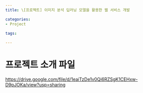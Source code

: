 ```yaml
---
title: \[프로젝트] 이미지 분석 딥러닝 모델을 활용한 웹 서비스 개발

categories:
- Project

tags:
  
---
```


# 프로젝트 소개 파일
<https://drive.google.com/file/d/1eaiTzDe1v0Qi6RZSgK1CEHxw-D9pJOKa/view?usp=sharing>

